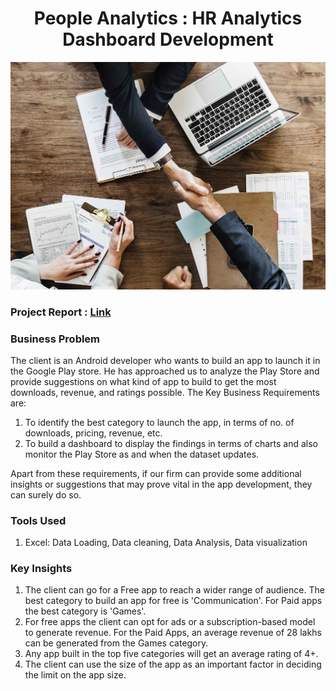 <h1 align="center">People Analytics : HR Analytics Dashboard Development</h1>


<img width="1000" src="https://github.com/Mangeshgp14/People-Analytics-HR-Analytics-Dashboard-Development-/blob/main/HR%20Analytics.jpg" >

<h3>Project Report : <a href="https://drive.google.com/file/d/1tNhVYx7UJC5ZdQaL4eaujFUK_1Be42H2/view?usp=sharing">Link</a></h3>

<h3>Business Problem</h3>
<p>
The client is an Android developer who wants to build an app to launch it in the Google Play store. 
He has approached us to analyze the Play Store and provide suggestions on what kind of app to build to get the most downloads, revenue, and ratings possible.
The Key Business Requirements are:
<ol>
   <li> To identify the best category to launch the app, in terms of no. of downloads, pricing, revenue, etc.
   </li>
   <li>To build a dashboard to display the findings in terms of charts and also monitor the Play Store as and when the dataset updates.
   </li>
 </ol>
 Apart from these requirements, if our firm can provide some additional insights or suggestions that may prove vital in the app development, they can surely do so.
</p>

<h3>Tools Used</h3>

 <ol>
  <li>
   Excel: Data Loading, Data cleaning, Data Analysis, Data visualization
  </li>
 </ol>
 

<h3>Key Insights</h3>
<ol>
 <li>The client can go for a Free app to reach a wider range of audience. The best category to build an app for free is 'Communication'. For Paid apps the best category is 'Games'.
</li>
 <li>For free apps the client can opt for ads or a subscription-based model to generate revenue. For the Paid Apps, an average revenue of 28 lakhs can be generated from the Games category.
 </li>
 <li>Any app built in the top five categories will get an average rating of 4+.
 </li>
 <li>The client can use the size of the app as an important factor in deciding the limit on the app size.
 </li>
</ol>
